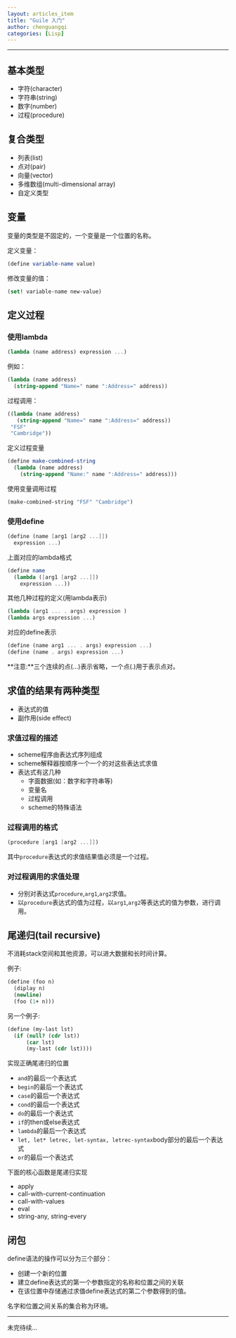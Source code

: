 ```yaml
---
layout: articles_item
title: "Guile 入门"
author: chenguangqi
categories: [Lisp]
---
```


***

## 基本类型

* 字符(character)
* 字符串(string)
* 数字(number)
* 过程(procedure)

## 复合类型

* 列表(list)
* 点对(pair)
* 向量(vector)
* 多维数组(multi-dimensional array)
* 自定义类型

## 变量

变量的类型是不固定的，一个变量是一个位置的名称。

定义变量：

```scheme
(define variable-name value)
```

修改变量的值：

```scheme
(set! variable-name new-value)
```

## 定义过程

### 使用lambda

```scheme
(lambda (name address) expression ...)
```

例如：

```scheme
(lambda (name address)
  (string-append "Name=" name ":Address=" address))
```

过程调用：

```scheme
((lambda (name address)
   (string-append "Name=" name ":Address=" address))
 "FSF"
 "Cambridge"))
```

定义过程变量

```scheme
(define make-combined-string
  (lambda (name address)
    (string-append "Name:" name ":Address=" address)))
```

使用变量调用过程

```scheme
(make-combined-string "FSF" "Cambridge")
```

### 使用define

```scheme
(define (name [arg1 [arg2 ...]])
  expression ...)
```

上面对应的lambda格式

```scheme
(define name
  (lambda ([arg1 [arg2 ...]])
    expression ...))
```

其他几种过程的定义(用lambda表示)

```scheme
(lambda (arg1 ... . args) expression )
(lambda args expression ...)
```

对应的define表示

```scheme
(define (name arg1 ... . args) expression ...)
(define (name . args) expression ...)
```

**注意:**三个连续的点(...)表示省略，一个点(.)用于表示点对。

## 求值的结果有两种类型

* 表达式的值
* 副作用(side effect)

### 求值过程的描述

* scheme程序由表达式序列组成
* scheme解释器按顺序一个一个的对这些表达式求值
* 表达式有这几种
    * 字面数据(如：数字和字符串等)
    * 变量名
    * 过程调用
    * scheme的特殊语法

### 过程调用的格式

```scheme
(procedure [arg1 [arg2 ...]])
```

其中`procedure`表达式的求值结果值必须是一个过程。

### 对过程调用的求值处理

* 分别对表达式`procedure`,`arg1`,`arg2`求值。
* 以`procedure`表达式的值为过程，以`arg1`,`arg2`等表达式的值为参数，进行调用。

## 尾递归(tail recursive)

不消耗stack空间和其他资源，可以进大数据和长时间计算。

例子:

```scheme
(define (foo n)
  (diplay n)
  (newline)
  (foo (1+ n)))
```

另一个例子:

```scheme
(define (my-last lst)
  (if (null? (cdr lst))
      (car lst)
	  (my-last (cdr lst))))
```

实现正确尾递归的位置

* `and`的最后一个表达式
* `begin`的最后一个表达式
* `case`的最后一个表达式
* `cond`的最后一个表达式
* `do`的最后一个表达式
* `if`的then或else表达式
* `lambda`的最后一个表达式
* `let, let* letrec, let-syntax, letrec-syntax`body部分的最后一个表达式
* `or`的最后一个表达式

下面的核心函数是尾递归实现

* apply
* call-with-current-continuation
* call-with-values
* eval
* string-any, string-every

## 闭包

define语法的操作可以分为三个部分：

* 创建一个新的位置
* 建立define表达式的第一个参数指定的名称和位置之间的关联
* 在该位置中存储通过求值define表达式的第二个参数得到的值。

名字和位置之间关系的集合称为环境。

***
未完待续...
